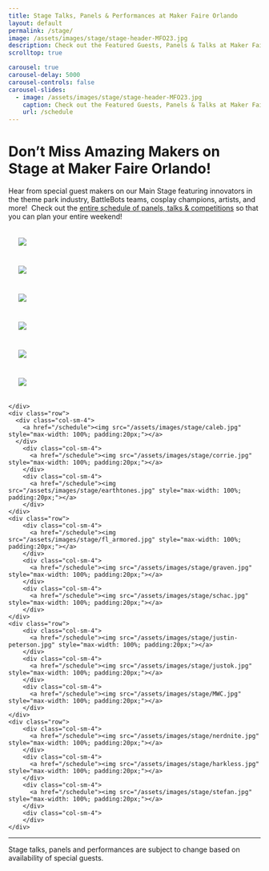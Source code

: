```yaml
---
title: Stage Talks, Panels & Performances at Maker Faire Orlando
layout: default
permalink: /stage/
image: /assets/images/stage/stage-header-MFO23.jpg
description: Check out the Featured Guests, Panels & Talks at Maker Faire Orlando!
scrolltop: true

carousel: true
carousel-delay: 5000
carousel-controls: false
carousel-slides:
  - image: /assets/images/stage/stage-header-MFO23.jpg
    caption: Check out the Featured Guests, Panels & Talks at Maker Faire Orlando!
    url: /schedule
---
```


# Don’t Miss Amazing Makers on Stage at Maker Faire Orlando!

Hear from special guest makers on our Main Stage featuring innovators in the theme park industry, BattleBots teams, cosplay champions, artists, and more!  Check out the [entire schedule of panels, talks & competitions](/schedule) so that you can plan your entire weekend!


<div class="container" style="width=100%">
    <div class="row">
        <div class="col-sm-4">
          <a href="/schedule"><img src="/assets/images/stage/allison.jpg" style="max-width: 100%; padding:20px;"></a>
        </div>
        <div class="col-sm-4">
          <a href="/schedule"><img src="/assets/images/stage/anna.jpg" style="max-width: 100%; padding:20px;"></a>
        </div>
        <div class="col-sm-4">
          <a href="/schedule"><img src="/assets/images/stage/atmaker.jpg" style="max-width: 100%; padding:20px;"></a>
        </div>
    </div>
    <div class="row">
      <div class="col-sm-4">
        <a href="/schedule"><img src="/assets/images/stage/battlebots.jpg" style="max-width: 100%; padding:20px;"></a>
      </div>
        <div class="col-sm-4">
          <a href="/schedule"><img src="/assets/images/stage/butler.jpg" style="max-width: 100%; padding:20px;"></a>
        </div>
        <div class="col-sm-4">
          <a href="/schedule"><img src="/assets/images/stage/miga.jpg" style="max-width: 100%; padding:20px;"></a>
        </div>

    </div>
    <div class="row">
      <div class="col-sm-4">
        <a href="/schedule"><img src="/assets/images/stage/caleb.jpg" style="max-width: 100%; padding:20px;"></a>
      </div>
        <div class="col-sm-4">
          <a href="/schedule"><img src="/assets/images/stage/corrie.jpg" style="max-width: 100%; padding:20px;"></a>
        </div>
        <div class="col-sm-4">
          <a href="/schedule"><img src="/assets/images/stage/earthtones.jpg" style="max-width: 100%; padding:20px;"></a>
        </div>
    </div>
    <div class="row">
        <div class="col-sm-4">
          <a href="/schedule"><img src="/assets/images/stage/fl_armored.jpg" style="max-width: 100%; padding:20px;"></a>
        </div>
        <div class="col-sm-4">
          <a href="/schedule"><img src="/assets/images/stage/graven.jpg" style="max-width: 100%; padding:20px;"></a>
        </div>
        <div class="col-sm-4">
          <a href="/schedule"><img src="/assets/images/stage/schac.jpg" style="max-width: 100%; padding:20px;"></a>
        </div>
    </div>
    <div class="row">
        <div class="col-sm-4">
          <a href="/schedule"><img src="/assets/images/stage/justin-peterson.jpg" style="max-width: 100%; padding:20px;"></a>
        </div>
        <div class="col-sm-4">
          <a href="/schedule"><img src="/assets/images/stage/justok.jpg" style="max-width: 100%; padding:20px;"></a>
        </div>
        <div class="col-sm-4">
          <a href="/schedule"><img src="/assets/images/stage/MWC.jpg" style="max-width: 100%; padding:20px;"></a>
        </div>
    </div>
    <div class="row">
        <div class="col-sm-4">
          <a href="/schedule"><img src="/assets/images/stage/nerdnite.jpg" style="max-width: 100%; padding:20px;"></a>
        </div>
        <div class="col-sm-4">
          <a href="/schedule"><img src="/assets/images/stage/harkless.jpg" style="max-width: 100%; padding:20px;"></a>
        </div>
        <div class="col-sm-4">
          <a href="/schedule"><img src="/assets/images/stage/stefan.jpg" style="max-width: 100%; padding:20px;"></a>
        </div>
        <div class="col-sm-4">
        </div>
    </div>
</div>

---

Stage talks, panels and performances are subject to change based on availability of special guests.
